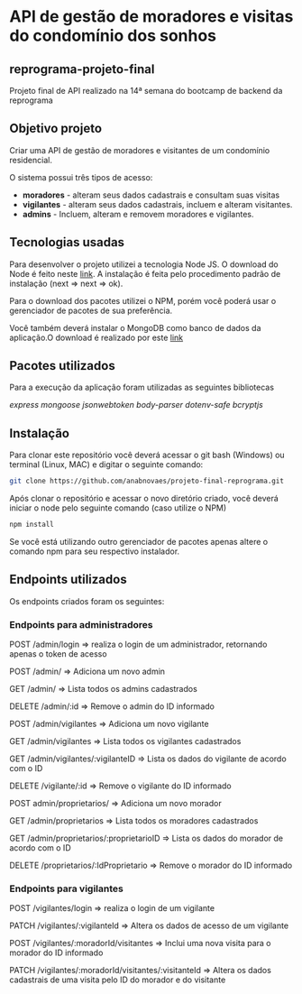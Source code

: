 # API de gestão de moradores e visitas do condomínio dos sonhos

## reprograma-projeto-final
Projeto final de API realizado na 14ª semana do bootcamp de backend da reprograma

## Objetivo projeto

Criar uma API de gestão de moradores e visitantes de um condomínio residencial.

O sistema possui três tipos de acesso: 
- **moradores** - alteram seus dados cadastrais e consultam suas visitas
- **vigilantes** - alteram seus dados cadastrais, incluem e alteram visitantes.
- **admins** - Incluem, alteram e removem moradores e vigilantes.


## Tecnologias usadas

Para desenvolver o projeto utilizei a tecnologia Node JS. O download do Node é feito neste [link](https://nodejs.org/en/). A instalação é feita pelo procedimento padrão de instalação (next => next => ok).

 Para o download dos pacotes utilizei o NPM, porém você poderá usar o gerenciador de pacotes de sua preferência.

 Você também deverá instalar o MongoDB como banco de dados da aplicação.O download é realizado por este [link](https://www.mongodb.com/download-center)



## Pacotes utilizados

Para a execução da aplicação foram utilizadas as seguintes bibliotecas

*express*
*mongoose*
*jsonwebtoken*
*body-parser*
*dotenv-safe*
*bcryptjs*


## Instalação
 
 Para clonar este repositório você deverá acessar o git bash (Windows) ou terminal (Linux, MAC) e digitar o seguinte comando:

```sh
git clone https://github.com/anabnovaes/projeto-final-reprograma.git  

```

Após clonar o repositório e acessar o novo diretório criado, você deverá iniciar o node pelo seguinte comando (caso utilize o NPM)

```sh
npm install 

```

Se você está utilizando outro gerenciador de pacotes apenas altere o comando npm para seu respectivo instalador.

## Endpoints utilizados

Os endpoints criados foram os seguintes:

### Endpoints para administradores

POST /admin/login => realiza o login de um administrador, retornando apenas o token de acesso

POST /admin/ => Adiciona um novo admin

GET /admin/ => Lista todos os admins cadastrados

DELETE /admin/:id => Remove o admin do ID informado

POST /admin/vigilantes => Adiciona um novo vigilante

GET /admin/vigilantes => Lista todos os vigilantes cadastrados

GET /admin/vigilantes/:vigilanteID => Lista os dados do vigilante de acordo com o ID 

DELETE /vigilante/:id => Remove o vigilante do ID informado

POST admin/proprietarios/ => Adiciona um novo morador

GET /admin/proprietarios => Lista todos os moradores cadastrados

GET /admin/proprietarios/:proprietarioID => Lista os dados do morador de acordo com o ID 

DELETE /proprietarios/:IdProprietario => Remove o morador do ID informado




### Endpoints para vigilantes

POST /vigilantes/login => realiza o login de um vigilante

PATCH /vigilantes/:vigilanteId => Altera os dados de acesso de um vigilante

POST /vigilantes/:moradorId/visitantes => Inclui uma nova visita para o morador do ID informado

PATCH /vigilantes/:moradorId/visitantes/:visitanteId => Altera os dados cadastrais de uma visita pelo ID do morador e do visitante